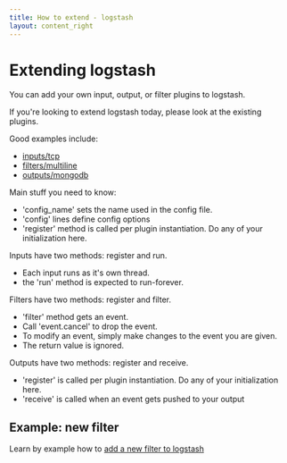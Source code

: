 ```yaml
---
title: How to extend - logstash
layout: content_right
---
```

# Extending logstash

You can add your own input, output, or filter plugins to logstash.

If you're looking to extend logstash today, please look at the existing plugins.

Good examples include:

* [inputs/tcp](https://github.com/logstash/logstash/blob/v1.1.0/lib/logstash/inputs/tcp.rb)
* [filters/multiline](https://github.com/logstash/logstash/blob/v1.1.0/lib/logstash/filters/multiline.rb)
* [outputs/mongodb](https://github.com/logstash/logstash/blob/v1.1.0/lib/logstash/outputs/mongodb.rb)

Main stuff you need to know:

* 'config_name' sets the name used in the config file.
* 'config' lines define config options
* 'register' method is called per plugin instantiation. Do any of your initialization here.

Inputs have two methods: register and run.

* Each input runs as it's own thread.
* the 'run' method is expected to run-forever.

Filters have two methods: register and filter.

* 'filter' method gets an event. 
* Call 'event.cancel' to drop the event.
* To modify an event, simply make changes to the event you are given.
* The return value is ignored.

Outputs have two methods: register and receive.

* 'register' is called per plugin instantiation. Do any of your initialization here.
* 'receive' is called when an event gets pushed to your output

## Example: new filter

Learn by example how to [add a new filter to logstash](example-add-a-new-filter)


